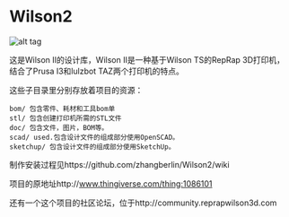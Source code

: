 # Wilson2

![alt tag](https://github.com/mjrice/Wilson2/blob/master/doc/wilson-source-weblogo-swjtu.png)

这是Wilson II的设计库，Wilson II是一种基于Wilson TS的RepRap 3D打印机，结合了Prusa I3和lulzbot TAZ两个打印机的特点。

这些子目录里分别存放着项目的资源：
	
	bom/ 包含零件、耗材和工具bom单
    stl/ 包含创建打印机所需的STL文件 
    doc/ 包含文件，图片，BOM等。 
    scad/ used.包含设计文件的组成部分使用OpenSCAD。 
    sketchup/ 包含设计文件的组成部分使用SketchUp。 


制作安装过程见https://github.com/zhangberlin/Wilson2/wiki

项目的原地址http://www.thingiverse.com/thing:1086101 

还有一个这个项目的社区论坛，位于http://community.reprapwilson3d.com 
